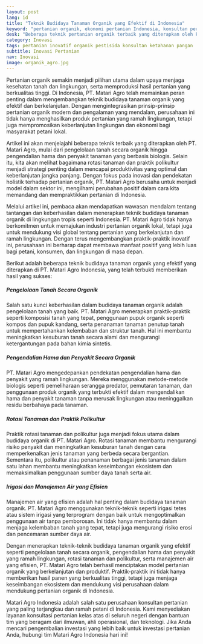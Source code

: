 ```yaml
---
layout: post
lang: id
title: "Teknik Budidaya Tanaman Organik yang Efektif di Indonesia"
keyword: "pertanian organik, ekonomi pertanian Indonesia, konsultan pertanian, pelatihan pertanian, PT Matari Agro Indonesia"
desk: "Beberapa teknik pertanian organik terbaik yang diterapkan oleh PT. Matari Agro, mulai dari pengelolaan tanah secara organik hingga pengendalian hama dan penyakit tanaman yang berbasis biologis"
category: Inovasi
tags: pertanian inovatif organik pestisida konsultan ketahanan pangan
subtitle: Inovasi Pertanian
nav: Inovasi
image: organik_agro.jpg
---
```


Pertanian organik semakin menjadi pilihan utama dalam upaya menjaga kesehatan tanah dan lingkungan, serta memproduksi hasil pertanian yang berkualitas tinggi. Di Indonesia, PT. Matari Agro telah memainkan peran penting dalam mengembangkan teknik budidaya tanaman organik yang efektif dan berkelanjutan. Dengan mengintegrasikan prinsip-prinsip pertanian organik modern dan pengalaman yang mendalam, perusahaan ini tidak hanya menghasilkan produk pertanian yang ramah lingkungan, tetapi juga mempromosikan keberlanjutan lingkungan dan ekonomi bagi masyarakat petani lokal.

Artikel ini akan menjelajahi beberapa teknik terbaik yang diterapkan oleh PT. Matari Agro, mulai dari pengelolaan tanah secara organik hingga pengendalian hama dan penyakit tanaman yang berbasis biologis. Selain itu, kita akan melihat bagaimana rotasi tanaman dan praktik polikultur menjadi strategi penting dalam mencapai produktivitas yang optimal dan keberlanjutan jangka panjang. Dengan fokus pada inovasi dan pendekatan holistik terhadap pertanian organik, PT. Matari Agro berusaha untuk menjadi model dalam sektor ini, mengilhami perubahan positif dalam cara kita memandang dan mempraktikkan pertanian di Indonesia.

Melalui artikel ini, pembaca akan mendapatkan wawasan mendalam tentang tantangan dan keberhasilan dalam menerapkan teknik budidaya tanaman organik di lingkungan tropis seperti Indonesia. PT. Matari Agro tidak hanya berkomitmen untuk memajukan industri pertanian organik lokal, tetapi juga untuk mendukung visi global tentang pertanian yang berkelanjutan dan ramah lingkungan. Dengan terus mengembangkan praktik-praktik inovatif ini, perusahaan ini berharap dapat membawa manfaat positif yang lebih luas bagi petani, konsumen, dan lingkungan di masa depan.

Berikut adalah beberapa teknik budidaya tanaman organik yang efektif yang diterapkan di PT. Matari Agro Indonesia, yang telah terbukti memberikan hasil yang sukses:

##### Pengelolaan Tanah Secara Organik
Salah satu kunci keberhasilan dalam budidaya tanaman organik adalah pengelolaan tanah yang baik. PT. Matari Agro menerapkan praktik-praktik seperti komposisi tanah yang tepat, penggunaan pupuk organik seperti kompos dan pupuk kandang, serta penanaman tanaman penutup tanah untuk mempertahankan kelembaban dan struktur tanah. Hal ini membantu meningkatkan kesuburan tanah secara alami dan mengurangi ketergantungan pada bahan kimia sintetis.

##### Pengendalian Hama dan Penyakit Secara Organik
PT. Matari Agro mengedepankan pendekatan pengendalian hama dan penyakit yang ramah lingkungan. Mereka menggunakan metode-metode biologis seperti pemeliharaan serangga predator, pemutaran tanaman, dan penggunaan produk organik yang terbukti efektif dalam mengendalikan hama dan penyakit tanaman tanpa merusak lingkungan atau meninggalkan residu berbahaya pada tanaman.

##### Rotasi Tanaman dan Praktik Polikultur
Praktik rotasi tanaman dan polikultur juga menjadi fokus utama dalam budidaya organik di PT. Matari Agro. Rotasi tanaman membantu mengurangi risiko penyakit dan meningkatkan kesuburan tanah dengan cara memperkenalkan jenis tanaman yang berbeda secara bergantian. Sementara itu, polikultur atau penanaman berbagai jenis tanaman dalam satu lahan membantu meningkatkan keseimbangan ekosistem dan memaksimalkan penggunaan sumber daya tanah serta air.

##### Irigasi dan Manajemen Air yang Efisien
Manajemen air yang efisien adalah hal penting dalam budidaya tanaman organik. PT. Matari Agro menggunakan teknik-teknik seperti irigasi tetes atau sistem irigasi yang terprogram dengan baik untuk mengoptimalkan penggunaan air tanpa pemborosan. Ini tidak hanya membantu dalam menjaga kelembaban tanah yang tepat, tetapi juga mengurangi risiko erosi dan pencemaran sumber daya air.

Dengan menerapkan teknik-teknik budidaya tanaman organik yang efektif seperti pengelolaan tanah secara organik, pengendalian hama dan penyakit yang ramah lingkungan, rotasi tanaman dan polikultur, serta manajemen air yang efisien, PT. Matari Agro telah berhasil menciptakan model pertanian organik yang berkelanjutan dan produktif. Praktik-praktik ini tidak hanya memberikan hasil panen yang berkualitas tinggi, tetapi juga menjaga keseimbangan ekosistem dan mendukung visi perusahaan dalam mendukung pertanian organik di Indonesia.

Matari Agro Indonesia adalah salah satu perusahaan konsultan pertanian yang paling terjangkau dan ramah petani di Indonesia. Kami menyediakan layanan konsultasi pertanian kelas atas di seluruh negeri dengan bantuan tim yang beragam dari ilmuwan, ahli operasional, dan teknologi. Jika Anda mencari pengembalian investasi yang lebih baik untuk investasi pertanian Anda, hubungi tim Matari Agro Indonesia hari ini!

